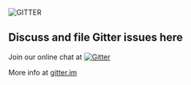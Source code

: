![GITTER](http://i.imgur.com/8ZX0M4X.png)

Discuss and file Gitter issues here
----

Join our online chat at [![Gitter](https://badges.gitter.im/gitterHQ/gitter.svg)](https://gitter.im/gitterHQ/gitter)

More info at [gitter.im](https://gitter.im)


